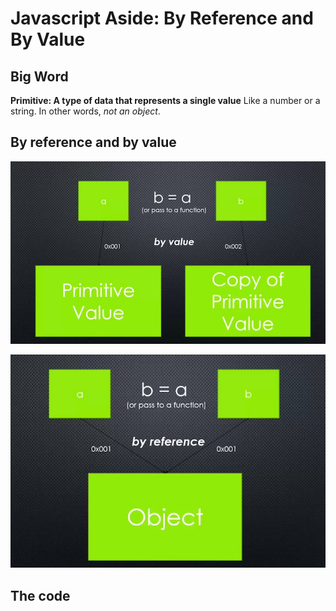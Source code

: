 # Javascript Aside: By Reference and By Value

## Big Word

**Primitive: A type of data that represents a single value**
Like a number or a string. In other words, *not an object*.

## By reference and by value

![Passed By value](../imgs/byValue.png)

![Passed by reference](../imgs/byReference.png)


## The code

```


```
